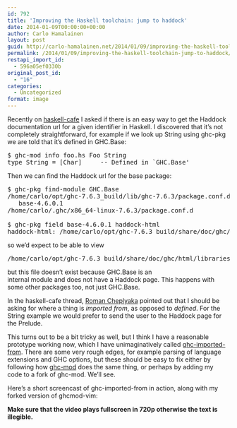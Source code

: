 ```yaml
---
id: 792
title: 'Improving the Haskell toolchain: jump to haddock'
date: 2014-01-09T00:00:00+00:00
author: Carlo Hamalainen
layout: post
guid: http://carlo-hamalainen.net/2014/01/09/improving-the-haskell-toolchain-jump-to-haddock/
permalink: /2014/01/09/improving-the-haskell-toolchain-jump-to-haddock/
restapi_import_id:
  - 596a05ef0330b
original_post_id:
  - "16"
categories:
  - Uncategorized
format: image
---
```

Recently on [haskell-cafe](http://www.haskell.org/pipermail/haskell-cafe/2013-December/111778.html) I asked if there is an easy way to get the Haddock documentation url for a given identifier in Haskell. I discovered that it&#8217;s not completely straightforward, for example if we look up String using ghc-pkg we are told that it&#8217;s defined in GHC.Base: 

<pre>$ ghc-mod info foo.hs Foo String
type String = [Char]     -- Defined in `GHC.Base'
</pre>

Then we can find the Haddock url for the base package: 

<pre>$ ghc-pkg find-module GHC.Base
/home/carlo/opt/ghc-7.6.3_build/lib/ghc-7.6.3/package.conf.d
   base-4.6.0.1
/home/carlo/.ghc/x86_64-linux-7.6.3/package.conf.d

$ ghc-pkg field base-4.6.0.1 haddock-html
haddock-html: /home/carlo/opt/ghc-7.6.3_build/share/doc/ghc/html/libraries/base-4.6.0.1
</pre>

so we&#8217;d expect to be able to view 

<pre>/home/carlo/opt/ghc-7.6.3_build/share/doc/ghc/html/libraries/base-4.6.0.1/GHC-Base.html
</pre>

but this file doesn&#8217;t exist because GHC.Base is an  
internal module and does not have a Haddock page. This happens with some other packages too, not just GHC.Base. 

In the haskell-cafe thread, [Roman Cheplyaka](http://ro-che.info/) pointed out that I should be asking for where a thing is _imported from_, as opposed to _defined_. For the String example we would prefer to send the user to the Haddock page for the Prelude. 

This turns out to be a bit tricky as well, but I think I have a reasonable prototype working now, which I have unimaginatively called [ghc-imported-from](https://github.com/carlohamalainen/ghc-imported-from). There are some very rough edges, for example parsing of language extensions and GHC options, but these should be easy to fix either by following how [ghc-mod](http://www.mew.org/~kazu/proj/ghc-mod/en/) does the same thing, or perhaps by adding my code to a fork of ghc-mod. We&#8217;ll see. 

Here&#8217;s a short screencast of ghc-imported-from in action, along with my forked version of ghcmod-vim: 

<div class="jetpack-video-wrapper">
  <span class="embed-youtube" style="text-align:center; display: block;"></span>
</div>

 **Make sure that the video plays fullscreen in 720p otherwise the text is illegible.**